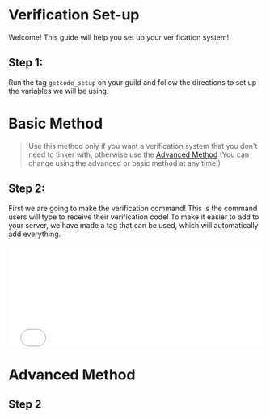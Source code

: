 # Verification Set-up

Welcome!
This guide will help you set up your verification system!

## Step 1:

Run the tag `getcode_setup` on your guild and follow the directions to set up the variables we will be using.



# Basic Method
> Use this method only if you want a verification system that you don't need to tinker with, otherwise use the [Advanced Method](/guides/verification##Step%202:) 
> (You can change using the advanced or basic method at any time!)

## Step 2:
First we are going to make the verification command! This is the command users will type to receive their verification code! To make it easier to add to your server, we have made a tag that can be used, which will automatically add everything.

<iframe class="code" src="/commands/getcode.txt" width="100%" height="200" frameborder="0"></iframe>


# Advanced Method

## Step 2
